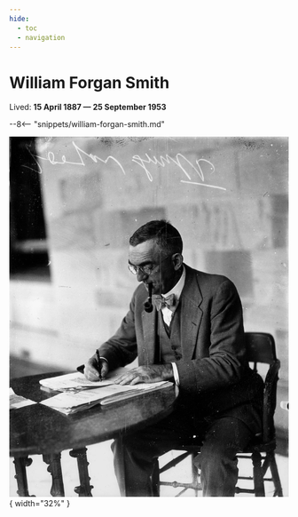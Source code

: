 ```yaml
---
hide:
  - toc
  - navigation
---
```


# William Forgan Smith

Lived: **15 April 1887 — 25 September 1953**

--8<-- "snippets/william-forgan-smith.md"

![](../assets/william-forgan-smith.jpg){ width="32%" }
 
